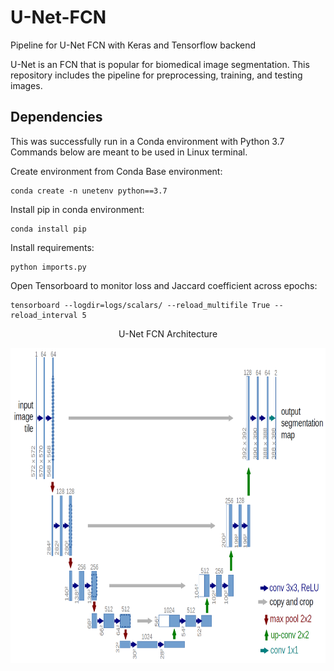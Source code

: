 # U-Net-FCN  
Pipeline for U-Net FCN with Keras and Tensorflow backend  

U-Net is an FCN that is popular for biomedical image segmentation. This repository includes the pipeline for preprocessing, training, and testing images.  

## Dependencies  
This was successfully run in a Conda environment with Python 3.7  
Commands below are meant to be used in Linux terminal.  

Create environment from Conda Base environment:  
```
conda create -n unetenv python==3.7
```  

Install pip in conda environment:  
```
conda install pip
```  


Install requirements:  
```
python imports.py
```  

Open Tensorboard to monitor loss and Jaccard coefficient across epochs:  
```
tensorboard --logdir=logs/scalars/ --reload_multifile True --reload_interval 5
```  
  

<p align="center">
U-Net FCN Architecture
</p>
<p align="center">
  <img width="870" height="504" src="https://github.com/MattLondon101/U-Net-FCN/blob/main/u-net-architecture.png?raw=true"
</p>

